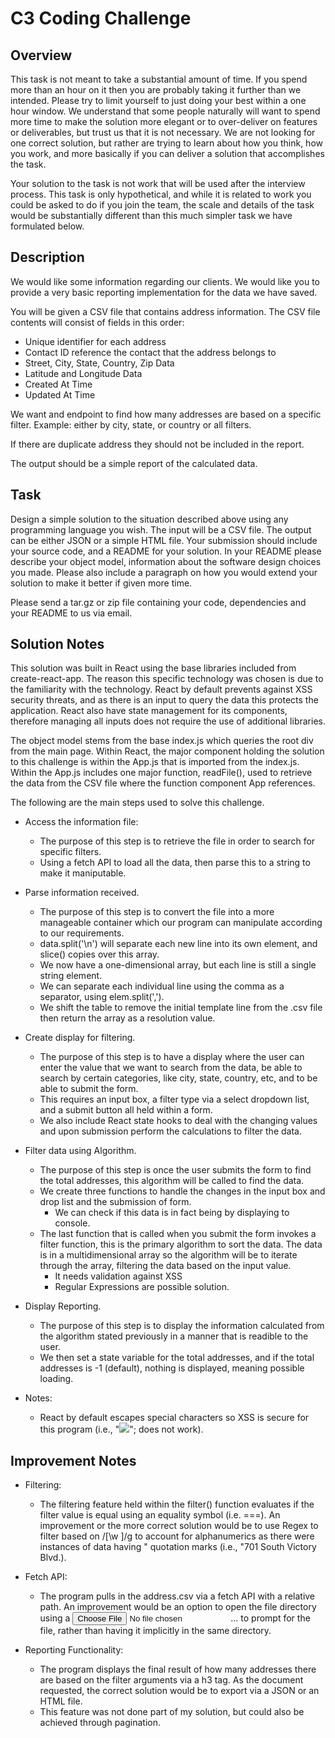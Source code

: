 # C3 Coding Challenge

## Overview

This task is not meant to take a substantial amount of time. If you spend more than an hour on it then you are probably taking it further than we intended. Please try to limit yourself to just doing your best within a one hour window. We understand that some people naturally will want to spend more time to make the solution more elegant or to over-deliver on features or deliverables, but trust us that it is not necessary. We are not looking for one correct solution, but rather are trying to learn about how you think, how you work, and more basically if you can deliver a solution that accomplishes the task.

Your solution to the task is not work that will be used after the interview process. This task is only hypothetical, and while it is related to work you could be asked to do if you join the team, the scale and details of the task would be substantially different than this much simpler task we have formulated below.

## Description

We would like some information regarding our clients. We would like you to provide a very basic reporting implementation for the data we have saved.

You will be given a CSV file that contains address information. The CSV file contents will consist of fields in this order:

* Unique identifier for each address
* Contact ID reference the contact that the address belongs to
* Street, City, State, Country, Zip Data
* Latitude and Longitude Data
* Created At Time
* Updated At Time

We want and endpoint to find how many addresses are based on a specific filter. Example: either by city, state, or country or all filters.

If there are duplicate address they should not be included in the report.

The output should be a simple report of the calculated data.

## Task

Design a simple solution to the situation described above using any programming language you wish. The input will be a CSV file. The output can be either JSON or a simple HTML file. Your submission should include your source code, and a README for your solution. In your README please describe your object model, information about the software design choices you made. Please also include a paragraph on how you would extend your solution to make it better if given more time.

Please send a tar.gz or zip file containing your code, dependencies and your README to us via email.

## Solution Notes

This solution was built in React using the base libraries included from create-react-app. The reason this specific technology was chosen is due to the familiarity 
with the technology. React by default prevents against XSS security threats, and as there is an input to query the data this protects the application. React
also have state management for its components, therefore managing all inputs does not require the use of additional libraries. 

The object model stems from the base index.js which queries the root div from the main page. Within React, the major component holding the solution to this challenge 
is within the App.js that is imported from the index.js. Within the App.js includes one major function, readFile(), used to retrieve the data from the CSV file where
the function component App references.

The following are the main steps used to solve this challenge.

- Access the information file:
	- The purpose of this step is to retrieve the file in order to search for specific filters.
	- Using a fetch API to load all the data, then parse this to a string to make it maniputable.

- Parse information received.
	- The purpose of this step is to convert the file into a more manageable container which our program 
	  can manipulate according to our requirements.
	- data.split('\n') will separate each new line into its own element, and slice() copies over this array.
	- We now have a one-dimensional array, but each line is still a single string element.
	- We can separate each individual line using the comma as a separator, using elem.split(',').
	- We shift the table to remove the initial template line from the .csv file then return the array
	  as a resolution value.

- Create display for filtering.
	- The purpose of this step is to have a display where the user can enter the value that we want to search from the data,
	  be able to search by certain categories, like city, state, country, etc, and to be able to submit the form.
	- This requires an input box, a filter type via a select dropdown list, and a submit button all held within a form.
	- We also include React state hooks to deal with the changing values and upon submission perform
 	  the calculations to filter the data.

- Filter data using Algorithm.
	- The purpose of this step is once the user submits the form to find the total addresses, this algorithm 
	  will be called to find the data.
	- We create three functions to handle the changes in the input box and drop list and the submission of
	  form. 
		- We can check if this data is in fact being by displaying to console.
	- The last function that is called when you submit the form invokes a filter function, this is the
	  primary algorithm to sort the data. The data is in a multidimensional array so the algorithm will 
	  be to iterate through the array, filtering the data based on the input value. 
		- It needs validation against XSS
		- Regular Expressions are possible solution.

- Display Reporting.
	- The purpose of this step is to display the information calculated from the algorithm stated previously 
	  in a manner that is readible to the user.
	- We then set a state variable for the total addresses, and if the total addresses is -1 (default),
	  nothing is displayed, meaning possible loading.

- Notes:
	- React by default escapes special characters so XSS is secure for this program 
	  (i.e., "<img onerror='alert(\"Hacked!\")' src='invalid-image' />"; does not work).
	  
## Improvement Notes

- Filtering:
	- The filtering feature held within the filter() function evaluates if the filter value is equal using an equality symbol (i.e. ===). An improvement
	  or the more correct solution would be to use Regex to filter based on /[\w ]/g to account for alphanumerics as there were instances of 
	  data having " quotation marks (i.e., \"701 South Victory Blvd.).
	 
- Fetch API:
	- The program pulls in the address.csv via a fetch API with a relative path. An improvement would be an option to open the file directory using 
	  a <input type="file" name="file">... to prompt for the file, rather than having it implicitly in the same directory.
	  
- Reporting Functionality:
	- The program displays the final result of how many addresses there are based on the filter arguments via a h3 tag. As the document requested, 
	  the correct solution would be to export via a JSON or an HTML file. 
	- This feature was not done part of my solution, but could also be achieved through pagination.
